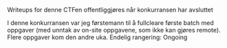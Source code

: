 Writeups for denne CTFen offentliggjøres når konkurransen har avsluttet

I denne konkurransen var jeg førstemann til å fullcleare første batch med oppgaver (med unntak av on-site oppgavene, som ikke kan gjøres remote). Flere oppgaver kom den andre uka.
Endelig rangering: Ongoing
